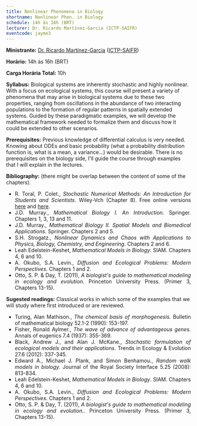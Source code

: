 ```yaml
---
title: Nonlinear Phenomena in Biology
shortname: Nonlinear Phen. in Biology
schedule: 14h às 16h (BRT)
lecturer: Dr. Ricardo Martínez-Garcia (ICTP-SAIFR)
eventcode: jayme3
---
```


**Ministrante:** [Dr. Ricardo Martínez-Garcia](http://lattes.cnpq.br/0141480030649374) ([ICTP-SAIFR](https://www.ictp-saifr.org/))

**Horário:** 14h às 16h (BRT)

**Carga Horária Total:** 10h

**Syllabus:** Biological systems are inherently stochastic and highly nonlinear. With a focus on ecological systems, this course will present a variety of  phenomena that may arise in biological systems due to these two properties, ranging from oscillations in the abundance of two interacting populations to the  formation of regular patterns in spatially extended systems. Guided by these paradigmatic examples, we will develop the mathematical framework needed to  formalize them and discuss how it could be extended to other scenarios.

**Prerequisites:** Previous knowledge of differential calculus is very needed. Knowing about ODEs and basic probability (what a probability distribution  function is, what is a mean, a variance...) would be desirable. There is no prerequisites on the biology side, I'll guide the course through examples that  I will explain in the lectures.

**Bibliography:** (there might be overlap between the content of some of the chapters).

<div style="text-align: justify">
 <ul>
   <li> R. Toral, P. Colet.,<i> Stochastic Numerical Methods: An Introduction for Students and Scientists</i>. Wiley-Vch (Chapter 8).
   Free online versions <a href="https://ifisc.uib-csic.es/raul/CURSOS/SP/Introduction_to_master_equations.pdf">here</a> and <a href="https://ifisc.uib-csic.es/raul/CURSOS/SP/Master_equations.pdf">here</a>.</li>
   <li> J.D. Murray.,<i> Mathematical Biology I. An Introduction</i>. Springer. Chapters 1, 3, 13 and 11. </li>
   <li> J.D. Murray.,<i> Mathematical Biology II. Spatial Models and Biomedical Applications</i>. Springer. Chapters 2 and 5. </li>
   <li> S.H. Strogatz.,<i> Nonlinear Dynamics and Chaos with Applications to Physics, Biology, Chemistry, and Engineering</i>. Chapters 2 and 6.</li>
   <li>  Leah Edelstein-Keshet,<i> Mathematical Models in Biology</i>. SIAM. Chapters 4, 6 and 10.</li>
   <li>  A. Okubo, S.A. Levin.,<i> Diffusion and Ecological Problems: Modern Perspectives</i>. Chapters 1 and 2.</li>
   <li>  Otto, S. P. & Day, T. (2011),<i> A biologist's guide to mathematical modeling in ecology and evolution.</i> Princeton University Press. (Primer 3, Chapters 13-15).</li>
 </ul>
</div>

**Sugested readings:** Classical works in which some of the examples that we will study where first introduced or are reviewed.

<div style="text-align: justify">
 <ul>
   <li> Turing, Alan Mathison.,<i> The chemical basis of morphogenesis.</i> Bulletin of mathematical biology 52.1-2 (1990): 153-197.</li>
   <li> Fisher, Ronald Aylmer.,<i> The wave of advance of advantageous genes.</i> Annals of eugenics 7.4 (1937): 355-369. </li>
   <li>Black, Andrew J., and Alan J. McKane.,<i> Stochastic formulation of ecological models and their applications.</i> Trends in Ecology & Evolution 27.6 (2012): 337-345. </li>
   <li> Edward A., Michael J. Plank, and Simon Benhamou.,<i> Random walk models in biology.</i> Journal of the Royal Society Interface 5.25 (2008): 813-834.</li>
   <li>  Leah Edelstein-Keshet,<i> Mathematical Models in Biology</i>. SIAM. Chapters 4, 6 and 10.</li>
   <li>  A. Okubo, S.A. Levin.,<i> Diffusion and Ecological Problems: Modern Perspectives</i>. Chapters 1 and 2.</li>
   <li>  Otto, S. P. & Day, T. (2011),<i> A biologist's guide to mathematical modeling in ecology and evolution.</i>. Princeton University Press. (Primer 3, Chapters 13-15).</li>
 </ul>
</div>
